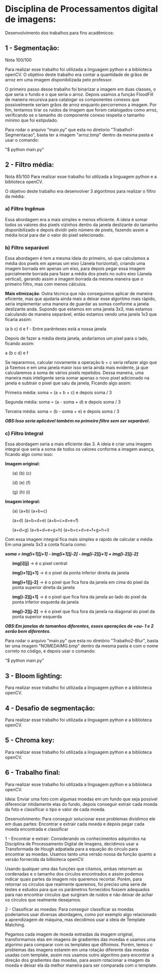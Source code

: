 # Disciplina de Processamentos digital de imagens:

Desenvolvimento dos trabalhos para fins acadêmicos:

## 1 - Segmentação: 
Nota 100/100

Para realizar esse trabalho foi utilizada a linguagem python e a biblioteca openCV.
O objetivo deste trabalho era contar a quantidade de grãos de arroz em uma imagem disponibilizada pelo professor.

O primeiro passo desse trabalho foi binarizar a imagem em duas classes, o que seria o fundo e o que seria o arroz. Depois usamos a função FloodFill de maneira recursiva para catalogar os componentes conexos que possivelmente seriam grãos de arroz enquanto percorremos a imagem. Por fim, tentamos tirar os ruídos da imagem que foram catalogados como arroz, verificando se o tamanho do componente conexo respeita o tamanho mínimo que foi estipulado.  

Para rodar o arquivo "main.py" que esta no diretorio "Trabalho1-Segmentacao", basta ter a imagem "arroz.bmp" dentro da mesma pasta e usar o comando:

"$ python main.py"

## 2 - Filtro média: 
Nota 85/100
Para realizar esse trabalho foi utilizada a linguagem python e a biblioteca openCV.

O objetivo deste trabalho era desenvolver 3 algoritmos para realizar o filtro da média:

### a) Filtro Ingênuo
  Essa abordagem era a mais simples e menos eficiente. A ideia é somar todos os valores dos pixels vizinhos dentro da janela deslizante do tamanho disponibilizado e depois dividir pelo número de pixels, fazendo assim a média local para dar o valor do pixel selecionado. 

### b) Filtro separável
  Essa abordagem é tem a mesma ideia do primeiro, só que calculamos a média dos pixels em apenas um eixo (Janela horizontal), criando uma imagem borrada em apenas um eixo, para depois pegar essa imagem parcialmente borrada para fazer a média dos pixels no outro eixo (Janela vertical), gerando assim a imagem borrada da mesma maneira que o primeiro filtro, mas com menos cálculos.
  
  **Mais otimização**: 
  Outra técnica que não conseguimos aplicar de maneira eficiente, mas que ajudaria ainda mais a deixar esse algoritmo mais rápido, seria implementar uma maneira de guardar as somas conforme a janela deslizante anda. 
  Supondo que estamos em uma janela 3x3, mas estamos calculando de maneira separável, então estamos vendo uma janela 1x3 que ficaria assim:
  
  (a b c) d e f  - Entre parênteses está a nossa janela
  
  Depois de fazer a média desta janela, andaríamos um pixel para o lado, ficando assim:
  
  a (b c d) e f  

  Se repararmos, calcular novamente a operação b + c seria refazer algo que já fizemos e em uma janela maior isso seria ainda mais evidente, já que calcularemos a soma de vários pixels repetidos. Dessa maneira, uma maneira mais inteligente seria somar apenas o novo pixel adicionado na janela e subtrair o pixel que saiu da janela, Ficando algo assim:
  
  
  Primeira média: soma = (a + b + c) e depois soma / 3
  
  Segunda média: soma = (a - soma + d) e depois soma / 3
  
  Terceira média: soma = (b - soma + e) e depois soma / 3
 
  ***OBS:Isso seria aplicável também no primeiro filtro sem ser separável.***


### c) Filtro Integral
  Essa abordagem seria a mais eficiente das 3. A ideia é criar uma imagem integral que seria a soma de todos os valores conforme a imagem avança, ficando algo como isso:
  
  **Imagem original:**
  
  <ul>
  
  (a) (b) (c)
  
  (d) (e) (f)
  
  (g) (h) (i)
  
  </ul>
  
  **Imagem integral:**
  
  <ul>
  
  (a)     (a+b)         (a+b+c)
  
  (a+d)   (a+b+d+e)     (a+b+c+d+e+f)
  
  (a+d+g) (a+b+d+e+g+h) (a+b+c+d+e+f+g+h+i)
  
  </ul>
  
  
  Com essa imagem integral fica mais simples e rápido de calcular a média. Em uma janela 3x3 a conta ficaria como:
  
  **_soma = img[i+1][j+1] - img[i+1][j-2] - img[i-2][j+1] + img[i-2][j-2]_**
  
  <ul>
  
  **img[i][j]** -> é o pixel central
  
  **img[i+1][j+1]** -> é o pixel da ponta inferior direita da janela
  
  **img[i+1][j-2]** -> é o pixel que fica fora da janela em cima do pixel da ponta superior direita da janela
  
  **img[i-2][j+1]** -> é o pixel que fica fora da janela ao lado do pixel da ponta inferior esquerda da janela
  
  **img[i-2][j-2]** -> é o pixel que fica fora da janela na diagonal do pixel da ponta superior esquerda
  
  </ul>
  
  ***OBS:Em janelas de tamanhos diferentes, esses operações de +ou- 1 e 2 serão bem diferentes.***
  
  
Para rodar o arquivo "main.py" que esta no diretório "Trabalho2-Blur", basta ter uma imagem "NOMEDAIMG.bmp" dentro da mesma pasta e com o nome correto no código, e depois usar o comando:

"$ python main.py"


## 3 - Bloom lighting: 
Para realizar esse trabalho foi utilizada a linguagem python e a biblioteca openCV.

## 4 - Desafio de segmentação:
Para realizar esse trabalho foi utilizada a linguagem python e a biblioteca openCV.

## 5 - Chroma key:
Para realizar esse trabalho foi utilizada a linguagem python e a biblioteca openCV.

## 6 - Trabalho final:
Para realizar esse trabalho foi utilizada a linguagem python e a biblioteca openCV.

Ideia: Enviar uma foto com algumas moedas em um fundo que seja possivel diferenciar nitidamente elas do fundo, depois conseguir extrair cada moeda da foto e classificar o tipo e valor de cada moeda.

Desenvolvimento: Para conseguir solucionar esse problemas dividimos ele em duas partes: Encontrar e extrair cada moeda e depois pegar cada moeda encontrada e classificar

1 - Encontrar e extrair:
  Considerando os conhecimentos adquiridos na Disciplina de Processamento Digital de Imagens, decidimos usar a Transformada de Hough adpatada para a equação do circulo para encontrar as moedas. Usamos tanto uma versão nossa da função quanto a versão fornecida da bilbioteca openCV.
  
  Usando qualquer uma das funções que citamos, ambas retornam as cordenadas e o tamanho dos circulos encontrados e assim podemos indicar quais partes da imagem nós queremos recortar. Porém, para retornar os circulos que realmente queremos, foi preciso uma serie de testes e estudos para que os parâmetros fornecidos fossem adequados para nao encontrar circulos que surgiram de ruidos e não deixar de achar os circulos que realmente desejamos.
   
  
2 - Classificar as moedas:
  Para conseguir classificar as moedas poderiamos usar diversas abordagens, como por exemplo algo relacionado a aprendizagem de máquina, mas decidimos usar a ideia de Template Matching.
  
  Pegamos cada imagem de moeda extraidas da imagem original, transformamos elas em imagens de gradientes das moedas e usamos uma algorimo para comparar 
com os templates que difinimos. Porém, temos o problemas das imagens estarem em uma rotação diferente das moedas usadas com template, assim nos usamos outro algoritmo para encontrar a direção dos gradientes das moedas, para assim rotacionar a imagem da moeda e deixar ela da melhor maneira para ser comparada com o template.
